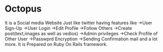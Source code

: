 # Octopus

It is a Social media Website Just like twitter having features like 
->User Sign-Up
->User Login
->Edit Profile
->Follow Others
->Create post(text,images as well as vedios)
->Admin privileges
->Check Profile of Other User
->Passwprd Encryption
->Sending Confirmation mail
and a lot more.
It is Prepared on Ruby On Rails framework.
